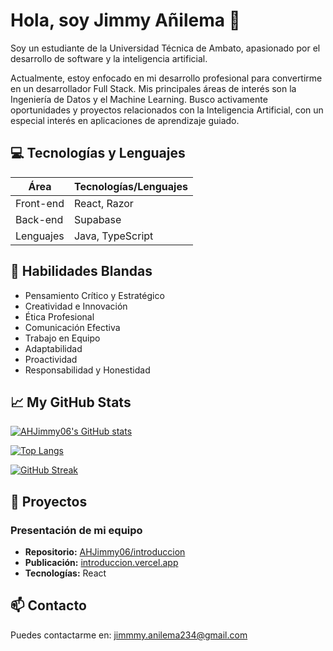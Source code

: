 # Hola, soy Jimmy Añilema 👋

Soy un estudiante de la Universidad Técnica de Ambato, apasionado por el desarrollo de software y la inteligencia artificial.

Actualmente, estoy enfocado en mi desarrollo profesional para convertirme en un desarrollador Full Stack. Mis principales áreas de interés son la Ingeniería de Datos y el Machine Learning. Busco activamente oportunidades y proyectos relacionados con la Inteligencia Artificial, con un especial interés en aplicaciones de aprendizaje guiado.


## 💻 Tecnologías y Lenguajes

| Área      | Tecnologías/Lenguajes |
|-----------|-----------------------|
| Front-end | React, Razor          |
| Back-end  | Supabase              |
| Lenguajes | Java, TypeScript      |

## 🌱 Habilidades Blandas

-   Pensamiento Crítico y Estratégico
-   Creatividad e Innovación
-   Ética Profesional
-   Comunicación Efectiva
-   Trabajo en Equipo
-   Adaptabilidad
-   Proactividad
-   Responsabilidad y Honestidad

## 📈 My GitHub Stats

[![AHJimmy06's GitHub stats](https://github-readme-stats.vercel.app/api?username=AHJimmy06&show_icons=true&theme=radical)](https://github.com/anuraghazra/github-readme-stats)

[![Top Langs](https://github-readme-stats.vercel.app/api/top-langs/?username=AHJimmy06&layout=compact&theme=radical)](https://github.com/anuraghazra/github-readme-stats)

[![GitHub Streak](https://streak-stats.demolab.com/?user=AHJimmy06)](https://git.io/streak-stats)

## 🚀 Proyectos

### Presentación de mi equipo

-   **Repositorio:** [AHJimmy06/introduccion](https://github.com/AHJimmy06/introduccion.git)
-   **Publicación:** [introduccion.vercel.app](https://introduccion.vercel.app/)
-   **Tecnologías:** React

## 📫 Contacto

Puedes contactarme en: jimmmy.anilema234@gmail.com


<!--
**AHJimmy06/AHJimmy06** is a ✨ _special_ ✨ repository because its `README.md` (this file) appears on your GitHub profile.

Here are some ideas to get you started:

- 🔭 I’m currently working on ...
- 🌱 I’m currently learning ...
- 👯 I’m looking to collaborate on ...
- 🤔 I’m looking for help with ...
- 💬 Ask me about ...
- 📫 How to reach me: ...
- 😄 Pronouns: ...
- ⚡ Fun fact: ...
-->

